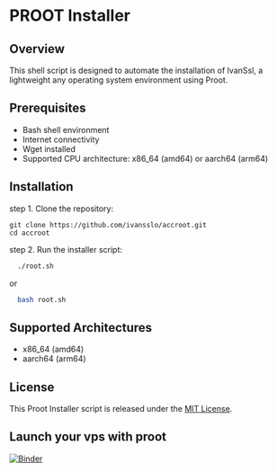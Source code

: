 # PROOT Installer

## Overview

This shell script is designed to automate the installation of IvanSsl, a lightweight any operating system environment using Proot.

## Prerequisites

- Bash shell environment
- Internet connectivity
- Wget installed
- Supported CPU architecture: x86_64 (amd64) or aarch64 (arm64)

## Installation

step 1. Clone the repository:

    
    git clone https://github.com/ivansslo/accroot.git
    cd accroot
    
    
step 2. Run the installer script:

  ```sh
    ./root.sh
  ```
or
    
  ```sh
    bash root.sh
  ```

## Supported Architectures

- x86_64 (amd64)
- aarch64 (arm64)

## License

This Proot Installer script is released under the [MIT License](LICENSE).

## Launch your vps with proot
[![Binder](https://mybinder.org/badge_logo.svg)](https://mybinder.org/v2/gh/ivansslo/accroot.git/HEAD)
